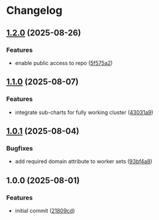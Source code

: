 # Changelog

## [1.2.0](https://github.com/cloudhippie/hcloud-cluster/compare/v1.1.0...v1.2.0) (2025-08-26)


### Features

* enable public access to repo ([5f575a2](https://github.com/cloudhippie/hcloud-cluster/commit/5f575a2aa7331b807ecd2815a26f196390969885))

## [1.1.0](https://github.com/cloudhippie/hcloud-cluster/compare/v1.0.1...v1.1.0) (2025-08-07)


### Features

* integrate sub-charts for fully working cluster ([43031a9](https://github.com/cloudhippie/hcloud-cluster/commit/43031a9c693077845dc3894f9f03961106eaeeed))

## [1.0.1](https://github.com/cloudhippie/hcloud-cluster/compare/v1.0.0...v1.0.1) (2025-08-04)


### Bugfixes

* add required domain attribute to worker sets ([93bf4a8](https://github.com/cloudhippie/hcloud-cluster/commit/93bf4a80b5c2971df6109d72b0746a4f3c659456))

## 1.0.0 (2025-08-01)


### Features

* initial commit ([21809cd](https://github.com/cloudhippie/hcloud-cluster/commit/21809cdb3688e6763396e8fc5d6717ee02f40aa0))
